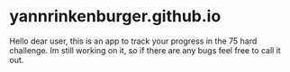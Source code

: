 # yannrinkenburger.github.io
Hello dear user,
this is an app to track your progress in the 75 hard challenge. Im still working on it, so if there are any bugs feel free to call it out.
